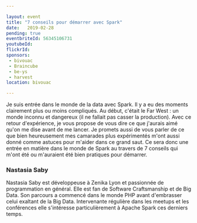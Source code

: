 ```yaml
---

layout: event
title: "7 conseils pour démarrer avec Spark"
date:   2019-02-28
pending: true
eventbriteId: 56345106731
youtubeId: 
flickrId:
sponsors:
 - bivouac
 - Braincube
 - be-ys
 - harvest
location: bivouac

---
```


Je suis entrée dans le monde de la data avec Spark. Il y a eu des moments clairement plus ou moins compliqués. Au début, c'était le Far West : un monde inconnu et dangereux (il ne fallait pas casser la production).
Avec ce retour d'expérience, je vous propose de vous dire ce que j'aurais aimé qu'on me dise avant de me lancer. Je promets aussi de vous parler de ce que bien heureusement mes camarades plus expérimentés m'ont aussi donné comme astuces pour m'aider dans ce grand saut.
Ce sera donc une entrée en matière dans le monde de Spark au travers de 7 conseils qui m'ont été ou m'auraient été bien pratiques pour démarrer.

### Nastasia Saby

Nastasia Saby est développeuse à Zenika Lyon et passionnée de programmation en général. Elle est fan de Software Craftsmanship et de Big Data. Son parcours a commencé dans le monde PHP avant d'embrasser celui exaltant de la Big Data. Intervenante régulière dans les meetups et les conférences elle s'intéresse particulièrement à Apache Spark ces derniers temps.

